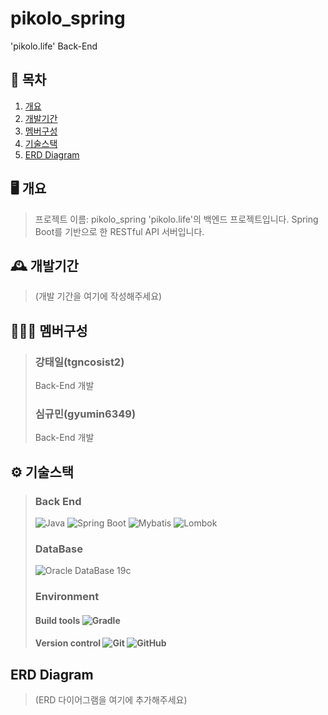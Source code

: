 # pikolo_spring

'pikolo.life' Back-End

## 📌 목차
1. [개요](#-개요-)
2. [개발기간](#-개발기간-)
3. [멤버구성](#-멤버구성)
4. [기술스택](#-기술스택-)
5. [ERD Diagram](#ERD-Diagram)

## 🖥️ 개요
> 프로젝트 이름: pikolo_spring
> 'pikolo.life'의 백엔드 프로젝트입니다.
> Spring Boot를 기반으로 한 RESTful API 서버입니다.

## 🕰️ 개발기간
> (개발 기간을 여기에 작성해주세요)

## 🧑‍🤝‍🧑 멤버구성
> ### 강태일(tgncosist2)
>
> Back-End 개발
> 
> ### 심규민(gyumin6349)
>
> Back-End 개발

## ⚙️ 기술스택
> ### Back End
>
> ![Java](https://img.shields.io/badge/java-%23ED8B00.svg?style=for-the-badge&logo=openjdk&logoColor=white)
> ![Spring Boot](https://img.shields.io/badge/spring%20boot-%236DB33F.svg?style=for-the-badge&logo=spring-boot&logoColor=white)
> ![Mybatis](https://img.shields.io/badge/Mybatis-FFFFFF?style=for-the-badge&logo=Mybatis&logoColor=#7D929E)
> ![Lombok](https://img.shields.io/badge/Lombok-%23CC0000.svg?style=for-the-badge&logo=ruby-on-rails&logoColor=white)
>
> ### DataBase
>
> ![Oracle DataBase 19c](https://img.shields.io/badge/Oracle%20DataBase%2019c-F80000?style=for-the-badge&logo=oracle&logoColor=white)
>
> ### Environment
>
> #### Build tools ![Gradle](https://img.shields.io/badge/Gradle-02303A.svg?style=for-the-badge&logo=Gradle&logoColor=white)
> #### Version control ![Git](https://img.shields.io/badge/git-%23F05033.svg?style=for-the-badge&logo=git&logoColor=white) ![GitHub](https://img.shields.io/badge/github-%23121011.svg?style=for-the-badge&logo=github&logoColor=white)

## ERD Diagram
> (ERD 다이어그램을 여기에 추가해주세요)
